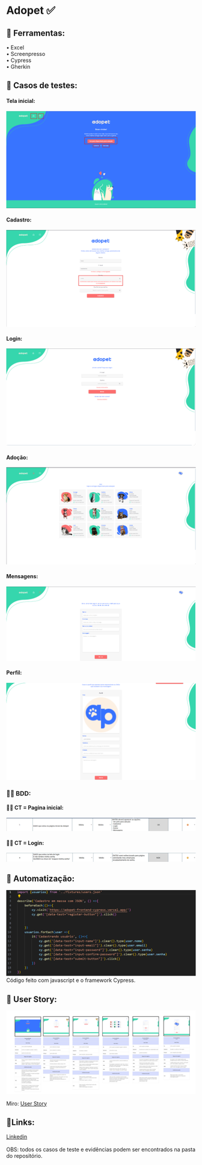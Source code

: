 # <h1> Adopet ✅</h1>

<h2>🔧 Ferramentas:</h2>
• Excel<br>
• Screenpresso<br>
• Cypress<br>
• Gherkin<br>

<h2>📜 Casos de testes:</h2>

<h4>Tela inicial:</h4>

![login page](https://github.com/deivissonnreis/Adopet-QA/blob/main/CT%20-%20Tela%20Inicial/CT%20-%2001.png)

<h4>Cadastro:</h4>

![login page](https://github.com/deivissonnreis/Adopet-QA/blob/main/CT%20-%20Cadastro/CT%20-%2002.png)

<h4>Login:</h4>

![login page](https://github.com/deivissonnreis/Adopet-QA/blob/main/CT%20-%20Login/CT%20-%2003.png)

<h4>Adoção:</h4>

![login page](https://github.com/deivissonnreis/Adopet-QA/blob/main/CT%20-%20Adoção/CT%20-%2001%2C%2002.png)

<h4>Mensagens:</h4>

![login page](https://github.com/deivissonnreis/Adopet-QA/blob/main/CT%20-%20Mensagens/CT%20-%2001.png)

<h4>Perfil:</h4>

![login page](https://github.com/deivissonnreis/Adopet-QA/blob/main/CT%20-%20Perfil/CT%20-%2001.png)

<h3>✍🏽 BDD:</h3>
<h4>✍🏽 CT = Pagina inicial:</h4>

![CT - 1](https://github.com/deivissonnreis/Adopet-QA/blob/main/CT%201.png)<br>

<h4>✍🏽 CT = Login:</h4>

![CT - 2 ](https://github.com/deivissonnreis/Adopet-QA/blob/main/CT%202%20.png)


<h2>🤖 Automatização:</h2>

![cadastro](https://github.com/deivissonnreis/Adopet-QA/blob/main/Automatização%20-%20Cypress/Cypress.png)
Código feito com javascript e o framework Cypress.

<h2>👤 User Story:</h2>

![login page](https://github.com/deivissonnreis/Adopet-QA/blob/main/User%20Story.png)

 Miro: <a href='https://miro.com/app/board/uXjVKvlf4PE=/?share_link_id=924589811452'>User Story</a><br>


<h2>🔗Links:</h2>
 <a href='linkedin.com/in/deivisson-reisc/'>Linkedin</a><br>
 <br>
 OBS: todos os casos de teste e evidências podem ser encontrados na pasta do repositório.
 
 
 

 
 

 









